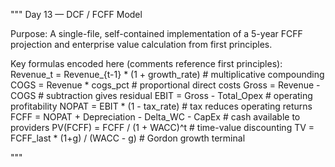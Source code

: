 """
Day 13 — DCF / FCFF Model 

Purpose: A single-file, self-contained implementation of a 5-year FCFF projection
and enterprise value calculation from first principles. 


Key formulas encoded here (comments reference first principles):
  Revenue_t = Revenue_{t-1} * (1 + growth_rate)         # multiplicative compounding
  COGS = Revenue * cogs_pct                              # proportional direct costs
  Gross = Revenue - COGS                                 # subtraction gives residual
  EBIT = Gross - Total_Opex                              # operating profitability
  NOPAT = EBIT * (1 - tax_rate)                          # tax reduces operating returns
  FCFF = NOPAT + Depreciation - Delta_WC - CapEx        # cash available to providers
  PV(FCFF) = FCFF / (1 + WACC)^t                         # time-value discounting
  TV = FCFF_last * (1+g) / (WACC - g)                    # Gordon growth terminal

"""


